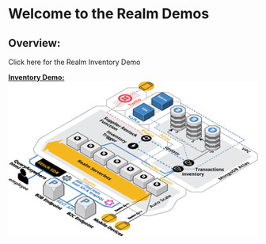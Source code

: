 # Welcome to the Realm Demos   

## Overview:
Click here for the Realm Inventory Demo

<a href="./inventoryDemo">__Inventory Demo:__</a>
<a href="./inventoryDemo"><img src="./inventoryDemo/img/RealmInventoryDemo2.png"></a>
